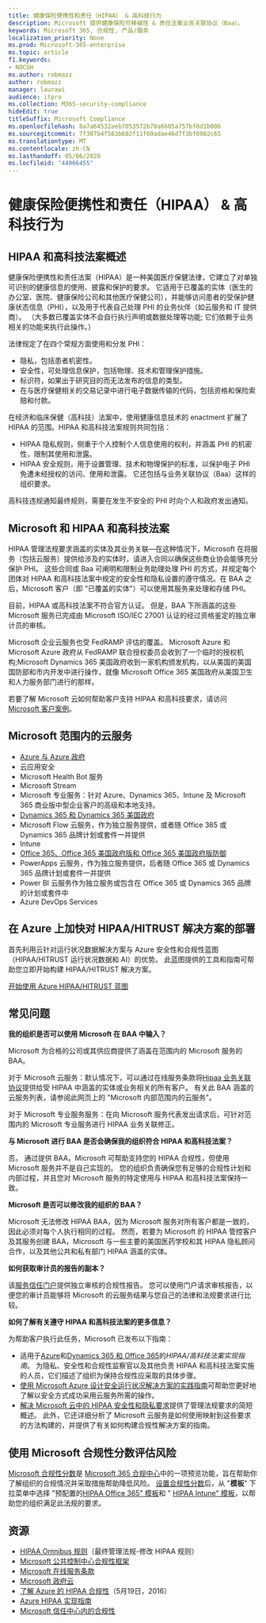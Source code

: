 ```yaml
---
title: 健康保险便携性和责任（HIPAA） & 高科技行为
description: Microsoft 提供健康保险可移植性 & 责任法案业务关联协议（Baa）。
keywords: Microsoft 365, 合规性, 产品/服务
localization_priority: None
ms.prod: Microsoft-365-enterprise
ms.topic: article
f1.keywords:
- NOCSH
ms.author: robmazz
author: robmazz
manager: laurawi
audience: itpro
ms.collection: M365-security-compliance
hideEdit: true
titleSuffix: Microsoft Compliance
ms.openlocfilehash: 8a7a64532aeb7053572b78a6b05a757bf6d1b006
ms.sourcegitcommit: 7f307b4f583b602f11f69adae46d7f3bf6982c65
ms.translationtype: MT
ms.contentlocale: zh-CN
ms.lasthandoff: 05/06/2020
ms.locfileid: "44066455"
---
```

# <a name="health-insurance-portability-and-accountability-hipaa--hitech-acts"></a>健康保险便携性和责任（HIPAA） & 高科技行为

## <a name="hipaa-and-the-hitech-act-overview"></a>HIPAA 和高科技法案概述

健康保险便携性和责任法案（HIPAA）是一种美国医疗保健法律，它建立了对单独可识别的健康信息的使用、披露和保护的要求。 它适用于已覆盖的实体（医生的办公室、医院、健康保险公司和其他医疗保健公司），并能够访问患者的受保护健康状态信息（PHI），以及用于代表自己处理 PHI 的业务伙伴（如云服务和 IT 提供商）。 （大多数已覆盖实体不会自行执行声明或数据处理等功能; 它们依赖于业务相关的功能来执行此操作。）

法律规定了在四个常规方面使用和分发 PHI：

- 隐私，包括患者机密性。
- 安全性，可处理信息保护，包括物理、技术和管理保护措施。
- 标识符，如果出于研究目的而无法发布的信息的类型。
- 在与医疗保健相关的交易记录中进行电子数据传输的代码，包括资格和保险索赔和付款。

在经济和临床保健（高科技）法案中，使用健康信息技术的 enactment 扩展了 HIPAA 的范围。HIPAA 和高科技法案规则共同包括：

- HIPAA 隐私规则，侧重于个人控制个人信息使用的权利，并涵盖 PHI 的机密性，限制其使用和泄露。
- HIPAA 安全规则，用于设置管理、技术和物理保护的标准，以保护电子 PHI 免遭未经授权的访问、使用和泄露。 它还包括与业务关联协议（Baa）这样的组织要求。

高科技违规通知最终规则，需要在发生不安全的 PHI 时向个人和政府发出通知。

## <a name="microsoft-and-hipaa-and-the-hitech-act"></a>Microsoft 和 HIPAA 和高科技法案

HIPAA 管理法规要求涵盖的实体及其业务关联—在这种情况下，Microsoft 在将服务（包括云服务）提供给涉及的实体时，请进入合同以确保这些商业协会能够充分保护 PHI。 这些合同或 Baa 可阐明和限制业务助理处理 PHI 的方式，并规定每个团体对 HIPAA 和高科技法案中规定的安全性和隐私设置的遵守情况。在 BAA 之后，Microsoft 客户（即 "已覆盖的实体"）可以使用其服务来处理和存储 PHI。

目前，HIPAA 或高科技法案不符合官方认证。 但是，BAA 下所涵盖的这些 Microsoft 服务已完成由 Microsoft ISO/IEC 27001 认证的经过资格鉴定的独立审计员的审核。

Microsoft 企业云服务也受 FedRAMP 评估的覆盖。 Microsoft Azure 和 Microsoft Azure 政府从 FedRAMP 联合授权委员会收到了一个临时的授权机构;Microsoft Dynamics 365 美国政府收到一家机构颁发机构，以从美国的美国国防部和市内开发中进行操作，就像 Microsoft Office 365 美国政府从美国卫生和人力服务部门进行的那样。

若要了解 Microsoft 云如何帮助客户支持 HIPAA 和高科技要求，请访问[Microsoft 客户案例](https://customers.microsoft.com)。

## <a name="microsoft-in-scope-cloud-services"></a>Microsoft 范围内的云服务

- [Azure 与 Azure 政府](https://aka.ms/AzureCompliance)
- 云应用安全
- Microsoft Health Bot 服务
- Microsoft Stream
- Microsoft 专业服务：针对 Azure、Dynamics 365、Intune 及 Microsoft 365 商业版中型企业客户的高级和本地支持。
- [Dynamics 365 和 Dynamics 365 美国政府](https://aka.ms/d365-compliance-list)
- Microsoft Flow 云服务，作为独立服务提供，或者随 Office 365 或 Dynamics 365 品牌计划或套件一并提供
- Intune
- [Office 365、Office 365 美国政府版和 Office 365 美国政府版防御](https://go.microsoft.com/fwlink/p/?LinkID=2077751)
- PowerApps 云服务，作为独立服务提供，后者随 Office 365 或 Dynamics 365 品牌计划或套件一并提供
- Power BI 云服务作为独立服务或包含在 Office 365 或 Dynamics 365 品牌的计划或套件中
- Azure DevOps Services

## <a name="accelerate-your-deployment-of-hipaahitrust-solutions-on-azure"></a>在 Azure 上加快对 HIPAA/HITRUST 解决方案的部署

首先利用云针对运行状况数据解决方案与 Azure 安全性和合规性蓝图（HIPAA/HITRUST 运行状况数据和 AI）的优势。 此蓝图提供的工具和指南可帮助您立即开始构建 HIPAA/HITRUST 解决方案。

[开始使用 Azure HIPAA/HITRUST 蓝图](https://docs.microsoft.com/azure/governance/blueprints/samples/hipaa-hitrust/)

## <a name="frequently-asked-questions"></a>常见问题

**我的组织是否可以使用 Microsoft 在 BAA 中输入？**

Microsoft 为合格的公司或其供应商提供了涵盖在范围内的 Microsoft 服务的 BAA。

对于 Microsoft 云服务：默认情况下，可以通过在线服务条款将[Hipaa 业务关联协议](https://aka.ms/BAA)提供给受 HIPAA 中涵盖的实体或业务相关的所有客户。 有关此 BAA 涵盖的云服务列表，请参阅此网页上的 "Microsoft 内部范围内的云服务"。

对于 Microsoft 专业服务服务：在向 Microsoft 服务代表发出请求后，可针对范围内的 Microsoft 专业服务进行 HIPAA 业务关联修正。

**与 Microsoft 进行 BAA 是否会确保我的组织符合 HIPAA 和高科技法案？**

否。 通过提供 BAA，Microsoft 可帮助支持您的 HIPAA 合规性，但使用 Microsoft 服务并不是自己实现的。 您的组织负责确保您有足够的合规性计划和内部过程，并且您对 Microsoft 服务的特定使用与 HIPAA 和高科技法案保持一致。

**Microsoft 是否可以修改我的组织的 BAA？**

Microsoft 无法修改 HIPAA BAA，因为 Microsoft 服务对所有客户都是一致的，因此必须对每个人执行相同的过程。 然而，若要为 Microsoft 的 HIPAA 管控客户及其服务创建 BAA，Microsoft 与一些主要的美国医药学校和其 HIPAA 隐私顾问合作，以及其他公共和私有部门 HIPAA 涵盖的实体。

**如何获取审计员的报告的副本？**

该[服务信任门户](https://www.microsoft.com/trustcenter/STP/default.aspx)提供独立审核的合规性报告。 您可以使用门户请求审核报告，以便您的审计员能够将 Microsoft 的云服务结果与您自己的法律和法规要求进行比较。

**如何了解有关遵守 HIPAA 和高科技法案的更多信息？**

为帮助客户执行此任务，Microsoft 已发布以下指南：

- 适用于[Azure](https://aka.ms/azurehipaaguidance)和[Dynamics 365 和 Office 365](https://go.microsoft.com/fwlink/?LinkID=257510)的*HIPAA/高科技法案实现指南*。 为隐私、安全性和合规性监察官以及其他负责 HIPAA 和高科技法案实施的人员，它们描述了组织为保持合规性应采取的具体步骤。
- [使用 Microsoft Azure 设计安全运行状况解决方案的实践指南](https://aka.ms/azureindustrysecurity)可帮助您更好地了解以安全方式成功采用云服务所需的操作。
- [解决 Microsoft 云中的 HIPAA 安全性和隐私要求](https://smb.blob.core.windows.net/smbproduction/Content/Microsoft_Cloud_Healthcare_HIPAA_Security_Privacy.pdf)提供了管理法规要求的简短概述。 此外，它还详细分析了 Microsoft 云服务是如何使用映射到这些要求的方法构建的，并提供了有关如何构建合规性解决方案的指南。

## <a name="use-microsoft-compliance-score-to-assess-your-risk"></a>使用 Microsoft 合规性分数评估风险

[Microsoft 合规性分数](compliance-score.md)是 [Microsoft 365 合规中心](microsoft-365-compliance-center.md)中的一项预览功能，旨在帮助你了解组织的合规情况并采取措施帮助降低风险。 [设置合规性分数](compliance-score-setup.md)后，从 "**模板**" 下拉菜单中选择 "预配置的[HIPAA Office 365" 模板](https://go.microsoft.com/fwlink/?linkid=2118005)和 " [HIPAA Intune" 模板](https://go.microsoft.com/fwlink/?linkid=2118006)，以帮助您的组织满足此法规的要求。

## <a name="resources"></a>资源

- [HIPAA Omnibus 规则](https://aka.ms/HIPAA-omnibus)（最终管理法规-修改 HIPAA 规则）
- [Microsoft 公共控制中心合规性框架](https://www.microsoft.com/trustcenter/common-controls-hub)
- [Microsoft 在线服务条款](https://aka.ms/Online-Services-Terms)
- [Microsoft 政府云](https://go.microsoft.com/fwlink/p/?linkid=2087246)
- [了解 Azure 的 HIPAA 合规性](https://www.youtube.com/embed/6ptdye1LZ5k?autoplay=0)（5月19日，2016）
- [Azure HIPAA 实现指南](https://aka.ms/azure-hipaa-guide)
- [Microsoft 信任中心内的合规性](https://www.microsoft.com/trust-center/compliance/compliance-overview)
